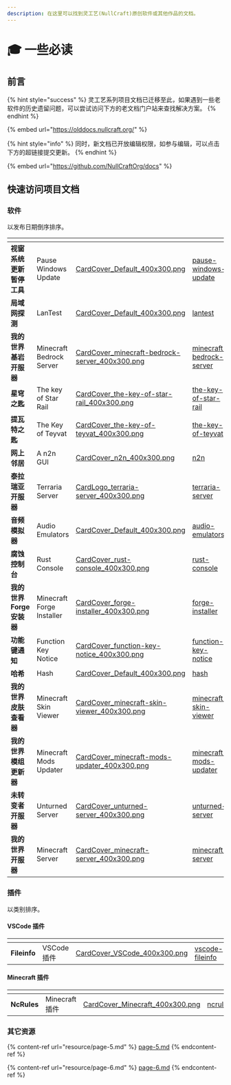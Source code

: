 ```yaml
---
description: 在这里可以找到灵工艺(NullCraft)原创软件或其他作品的文档。
---
```


# 🎓 一些必读

## 前言

{% hint style="success" %}
灵工艺系列项目文档已迁移至此，如果遇到一些老软件的历史遗留问题，可以尝试访问下方的老文档门户站来查找解决方案。
{% endhint %}

{% embed url="https://olddocs.nullcraft.org/" %}

{% hint style="info" %}
同时，新文档已开放编辑权限，如参与编辑，可以点击下方的超链接提交更新。
{% endhint %}

{% embed url="https://github.com/NullCraftOrg/docs" %}

## 快速访问项目文档

### 软件

以发布日期倒序排序。

<table data-view="cards"><thead><tr><th></th><th></th><th data-hidden data-card-cover data-type="files"></th><th data-hidden data-card-target data-type="content-ref"></th></tr></thead><tbody><tr><td><strong>视窗系统更新暂停工具</strong></td><td>Pause Windows Update</td><td><a href=".gitbook/assets/CardCover_Default_400x300.png">CardCover_Default_400x300.png</a></td><td><a href="software/pause-windows-update/">pause-windows-update</a></td></tr><tr><td><strong>局域网探测</strong></td><td>LanTest</td><td><a href=".gitbook/assets/CardCover_Default_400x300.png">CardCover_Default_400x300.png</a></td><td><a href="software/lantest/">lantest</a></td></tr><tr><td><strong>我的世界基岩开服器</strong></td><td>Minecraft Bedrock Server</td><td><a href=".gitbook/assets/CardCover_minecraft-bedrock-server_400x300.png">CardCover_minecraft-bedrock-server_400x300.png</a></td><td><a href="software/minecraft-bedrock-server/">minecraft-bedrock-server</a></td></tr><tr><td><strong>星穹之匙</strong></td><td>The key of Star Rail</td><td><a href=".gitbook/assets/CardCover_the-key-of-star-rail_400x300.png">CardCover_the-key-of-star-rail_400x300.png</a></td><td><a href="software/the-key-of-star-rail/">the-key-of-star-rail</a></td></tr><tr><td><strong>提瓦特之匙</strong></td><td>The Key of Teyvat</td><td><a href=".gitbook/assets/CardCover_the-key-of-teyvat_400x300.png">CardCover_the-key-of-teyvat_400x300.png</a></td><td><a href="software/the-key-of-teyvat/">the-key-of-teyvat</a></td></tr><tr><td><strong>网上邻居</strong></td><td>A n2n GUI</td><td><a href=".gitbook/assets/CardCover_n2n_400x300.png">CardCover_n2n_400x300.png</a></td><td><a href="software/n2n/">n2n</a></td></tr><tr><td><strong>泰拉瑞亚开服器</strong></td><td>Terraria Server</td><td><a href=".gitbook/assets/CardLogo_terraria-server_400x300.png">CardLogo_terraria-server_400x300.png</a></td><td><a href="software/terraria-server/">terraria-server</a></td></tr><tr><td><strong>音频模拟器</strong></td><td>Audio Emulators</td><td><a href=".gitbook/assets/CardCover_Default_400x300.png">CardCover_Default_400x300.png</a></td><td><a href="software/audio-emulators/">audio-emulators</a></td></tr><tr><td><strong>腐蚀控制台</strong></td><td>Rust Console</td><td><a href=".gitbook/assets/CardCover_rust-console_400x300.png">CardCover_rust-console_400x300.png</a></td><td><a href="software/rust-console/">rust-console</a></td></tr><tr><td><strong>我的世界Forge安装器</strong></td><td>Minecraft Forge Installer</td><td><a href=".gitbook/assets/CardCover_forge-installer_400x300.png">CardCover_forge-installer_400x300.png</a></td><td><a href="software/forge-installer/">forge-installer</a></td></tr><tr><td><strong>功能键通知</strong></td><td>Function Key Notice</td><td><a href=".gitbook/assets/CardCover_function-key-notice_400x300.png">CardCover_function-key-notice_400x300.png</a></td><td><a href="software/function-key-notice/">function-key-notice</a></td></tr><tr><td><strong>哈希</strong></td><td>Hash</td><td><a href=".gitbook/assets/CardCover_Default_400x300.png">CardCover_Default_400x300.png</a></td><td><a href="software/hash/">hash</a></td></tr><tr><td><strong>我的世界皮肤查看器</strong></td><td>Minecraft Skin Viewer</td><td><a href=".gitbook/assets/CardCover_minecraft-skin-viewer_400x300.png">CardCover_minecraft-skin-viewer_400x300.png</a></td><td><a href="software/minecraft-skin-viewer/">minecraft-skin-viewer</a></td></tr><tr><td><strong>我的世界模组更新器</strong></td><td>Minecraft Mods Updater</td><td><a href=".gitbook/assets/CardCover_minecraft-mods-updater_400x300.png">CardCover_minecraft-mods-updater_400x300.png</a></td><td><a href="software/minecraft-mods-updater/">minecraft-mods-updater</a></td></tr><tr><td><strong>未转变者开服器</strong></td><td>Unturned Server</td><td><a href=".gitbook/assets/CardCover_unturned-server_400x300.png">CardCover_unturned-server_400x300.png</a></td><td><a href="software/unturned-server/">unturned-server</a></td></tr><tr><td><strong>我的世界开服器</strong></td><td>Minecraft Server</td><td><a href=".gitbook/assets/CardCover_minecraft-server_400x300.png">CardCover_minecraft-server_400x300.png</a></td><td><a href="software/minecraft-server/">minecraft-server</a></td></tr></tbody></table>

### 插件

以类别排序。

#### VSCode 插件

<table data-view="cards"><thead><tr><th></th><th></th><th data-hidden data-card-cover data-type="files"></th><th data-hidden data-card-target data-type="content-ref"></th></tr></thead><tbody><tr><td><strong>Fileinfo</strong></td><td>VSCode 插件</td><td><a href=".gitbook/assets/CardCover_VSCode_400x300.png">CardCover_VSCode_400x300.png</a></td><td><a href="plugin/vscode-fileinfo/">vscode-fileinfo</a></td></tr></tbody></table>

#### Minecraft 插件

<table data-view="cards"><thead><tr><th></th><th></th><th data-hidden data-card-cover data-type="files"></th><th data-hidden data-card-target data-type="content-ref"></th></tr></thead><tbody><tr><td><strong>NcRules</strong></td><td>Minecraft 插件</td><td><a href=".gitbook/assets/CardCover_Minecraft_400x300.png">CardCover_Minecraft_400x300.png</a></td><td><a href="plugin/ncrules.md">ncrules.md</a></td></tr></tbody></table>

### 其它资源

{% content-ref url="resource/page-5.md" %}
[page-5.md](resource/page-5.md)
{% endcontent-ref %}

{% content-ref url="resource/page-6.md" %}
[page-6.md](resource/page-6.md)
{% endcontent-ref %}
